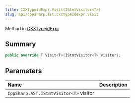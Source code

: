 ```yaml
---
title: CXXTypeidExpr.Visit(IStmtVisitor<T>)
slug: api/cppsharp.ast.cxxtypeidexpr.visit
---
```

Method in [CXXTypeidExpr](/api/cppsharp/ast/cxxtypeidexpr)

## Summary



```csharp
public override T Visit<T>(IStmtVisitor<T> visitor);
```

## Parameters

|Name|Description|
|:---|:---|
|`CppSharp.AST.IStmtVisitor<T>` visitor||


